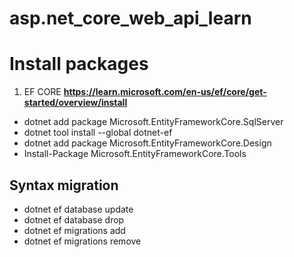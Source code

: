 # asp.net_core_web_api_learn

# Install packages
1. EF CORE
**https://learn.microsoft.com/en-us/ef/core/get-started/overview/install**
- dotnet add package Microsoft.EntityFrameworkCore.SqlServer
- dotnet tool install --global dotnet-ef
- dotnet add package Microsoft.EntityFrameworkCore.Design
- Install-Package Microsoft.EntityFrameworkCore.Tools

## Syntax migration
- dotnet ef database update
- dotnet ef database drop
- dotnet ef migrations add
- dotnet ef migrations remove
